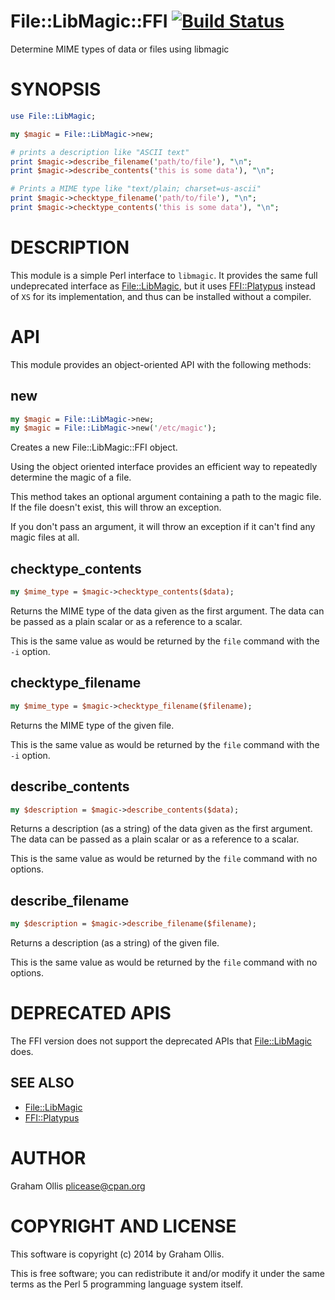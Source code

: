 # File::LibMagic::FFI [![Build Status](https://travis-ci.org/plicease/File-LibMagic-FFI.svg)](http://travis-ci.org/plicease/File-LibMagic-FFI)

Determine MIME types of data or files using libmagic

# SYNOPSIS

```perl
use File::LibMagic;

my $magic = File::LibMagic->new;

# prints a description like "ASCII text"
print $magic->describe_filename('path/to/file'), "\n";
print $magic->describe_contents('this is some data'), "\n";

# Prints a MIME type like "text/plain; charset=us-ascii"
print $magic->checktype_filename('path/to/file'), "\n";
print $magic->checktype_contents('this is some data'), "\n";
```

# DESCRIPTION

This module is a simple Perl interface to `libmagic`.  It provides the same full undeprecated interface as [File::LibMagic](https://metacpan.org/pod/File::LibMagic), but it uses [FFI::Platypus](https://metacpan.org/pod/FFI::Platypus) instead of `XS` for
its implementation, and thus can be installed without a compiler.

# API

This module provides an object-oriented API with the following methods:

## new

```perl
my $magic = File::LibMagic->new;
my $magic = File::LibMagic->new('/etc/magic');
```

Creates a new File::LibMagic::FFI object.

Using the object oriented interface provides an efficient way to repeatedly determine the magic of a file.

This method takes an optional argument containing a path to the magic file.  If the file doesn't exist, this will throw an exception.

If you don't pass an argument, it will throw an exception if it can't find any magic files at all.

## checktype\_contents

```perl
my $mime_type = $magic->checktype_contents($data);
```

Returns the MIME type of the data given as the first argument.  The data can be passed as a plain scalar or as a reference to a scalar.

This is the same value as would be returned by the `file` command with the `-i` option.

## checktype\_filename

```perl
my $mime_type = $magic->checktype_filename($filename);
```

Returns the MIME type of the given file.

This is the same value as would be returned by the `file` command with the `-i` option.

## describe\_contents

```perl
my $description = $magic->describe_contents($data);
```

Returns a description (as a string) of the data given as the first argument. The data can be passed as a plain scalar or as a reference to a scalar.

This is the same value as would be returned by the `file` command with no options.

## describe\_filename

```perl
my $description = $magic->describe_filename($filename);
```

Returns a description (as a string) of the given file.

This is the same value as would be returned by the `file` command with no options.

# DEPRECATED APIS

The FFI version does not support the deprecated APIs that [File::LibMagic](https://metacpan.org/pod/File::LibMagic) does.

## SEE ALSO

- [File::LibMagic](https://metacpan.org/pod/File::LibMagic)
- [FFI::Platypus](https://metacpan.org/pod/FFI::Platypus)

# AUTHOR

Graham Ollis <plicease@cpan.org>

# COPYRIGHT AND LICENSE

This software is copyright (c) 2014 by Graham Ollis.

This is free software; you can redistribute it and/or modify it under
the same terms as the Perl 5 programming language system itself.
